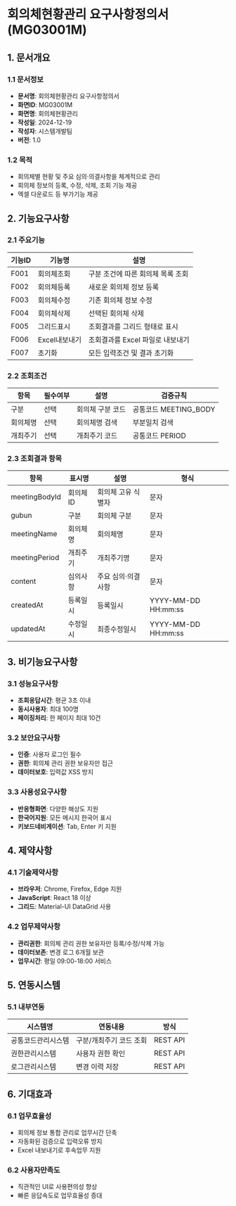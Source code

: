 # 회의체현황관리 요구사항정의서 (MG03001M)

## 1. 문서개요

### 1.1 문서정보

- **문서명**: 회의체현황관리 요구사항정의서
- **화면ID**: MG03001M
- **화면명**: 회의체현황관리
- **작성일**: 2024-12-19
- **작성자**: 시스템개발팀
- **버전**: 1.0

### 1.2 목적

- 회의체별 현황 및 주요 심의·의결사항을 체계적으로 관리
- 회의체 정보의 등록, 수정, 삭제, 조회 기능 제공
- 엑셀 다운로드 등 부가기능 제공

## 2. 기능요구사항

### 2.1 주요기능

| 기능ID | 기능명        | 설명                              |
| ------ | ------------- | --------------------------------- |
| F001   | 회의체조회    | 구분 조건에 따른 회의체 목록 조회 |
| F002   | 회의체등록    | 새로운 회의체 정보 등록           |
| F003   | 회의체수정    | 기존 회의체 정보 수정             |
| F004   | 회의체삭제    | 선택된 회의체 삭제                |
| F005   | 그리드표시    | 조회결과를 그리드 형태로 표시     |
| F006   | Excel내보내기 | 조회결과를 Excel 파일로 내보내기  |
| F007   | 초기화        | 모든 입력조건 및 결과 초기화      |

### 2.2 조회조건

| 항목     | 필수여부 | 설명             | 검증규칙              |
| -------- | -------- | ---------------- | --------------------- |
| 구분     | 선택     | 회의체 구분 코드 | 공통코드 MEETING_BODY |
| 회의체명 | 선택     | 회의체명 검색    | 부분일치 검색         |
| 개최주기 | 선택     | 개최주기 코드    | 공통코드 PERIOD       |

### 2.3 조회결과 항목

| 항목          | 표시명   | 설명               | 형식                |
| ------------- | -------- | ------------------ | ------------------- |
| meetingBodyId | 회의체ID | 회의체 고유 식별자 | 문자                |
| gubun         | 구분     | 회의체 구분        | 문자                |
| meetingName   | 회의체명 | 회의체명           | 문자                |
| meetingPeriod | 개최주기 | 개최주기명         | 문자                |
| content       | 심의사항 | 주요 심의·의결사항 | 문자                |
| createdAt     | 등록일시 | 등록일시           | YYYY-MM-DD HH:mm:ss |
| updatedAt     | 수정일시 | 최종수정일시       | YYYY-MM-DD HH:mm:ss |

## 3. 비기능요구사항

### 3.1 성능요구사항

- **조회응답시간**: 평균 3초 이내
- **동시사용자**: 최대 100명
- **페이징처리**: 한 페이지 최대 10건

### 3.2 보안요구사항

- **인증**: 사용자 로그인 필수
- **권한**: 회의체 관리 권한 보유자만 접근
- **데이터보호**: 입력값 XSS 방지

### 3.3 사용성요구사항

- **반응형화면**: 다양한 해상도 지원
- **한국어지원**: 모든 메시지 한국어 표시
- **키보드네비게이션**: Tab, Enter 키 지원

## 4. 제약사항

### 4.1 기술제약사항

- **브라우저**: Chrome, Firefox, Edge 지원
- **JavaScript**: React 18 이상
- **그리드**: Material-UI DataGrid 사용

### 4.2 업무제약사항

- **관리권한**: 회의체 관리 권한 보유자만 등록/수정/삭제 가능
- **데이터보존**: 변경 로그 6개월 보관
- **업무시간**: 평일 09:00-18:00 서비스

## 5. 연동시스템

### 5.1 내부연동

| 시스템명           | 연동내용                | 방식     |
| ------------------ | ----------------------- | -------- |
| 공통코드관리시스템 | 구분/개최주기 코드 조회 | REST API |
| 권한관리시스템     | 사용자 권한 확인        | REST API |
| 로그관리시스템     | 변경 이력 저장          | REST API |

## 6. 기대효과

### 6.1 업무효율성

- 회의체 정보 통합 관리로 업무시간 단축
- 자동화된 검증으로 입력오류 방지
- Excel 내보내기로 후속업무 지원

### 6.2 사용자만족도

- 직관적인 UI로 사용편의성 향상
- 빠른 응답속도로 업무효율성 증대
